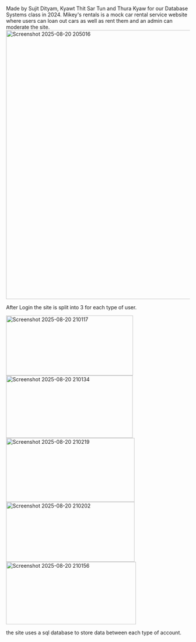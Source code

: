 Made by Sujit Dityam, Kyawt Thit Sar Tun and Thura Kyaw for our Database Systems class in 2024.
Mikey's rentals is a mock car rental service website where users can loan out cars as well as rent them and an admin can moderate the site.
<img width="1916" height="736" alt="Screenshot 2025-08-20 205016" src="https://github.com/user-attachments/assets/1dd2ca37-21a1-47df-b1a0-b7659a766a44" />

After Login the site is split into 3 for each type of user.

<img width="348" height="164" alt="Screenshot 2025-08-20 210117" src="https://github.com/user-attachments/assets/059e4bf7-9c4f-4a0e-b56a-787b4e2b5c38" />
<img width="347" height="171" alt="Screenshot 2025-08-20 210134" src="https://github.com/user-attachments/assets/cec7e43e-65e1-4887-9770-9159d45cc40e" />
<img width="352" height="175" alt="Screenshot 2025-08-20 210219" src="https://github.com/user-attachments/assets/34519615-619d-449f-8fa6-9c20bdd683ea" />
<img width="352" height="164" alt="Screenshot 2025-08-20 210202" src="https://github.com/user-attachments/assets/826f1bdd-0854-45c4-a5ed-a5bc2a2092a9" />
<img width="356" height="171" alt="Screenshot 2025-08-20 210156" src="https://github.com/user-attachments/assets/49b6f604-78a5-481e-8720-ec08bbe144f1" />

the site uses a sql database to store data between each type of account.
